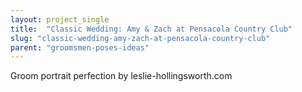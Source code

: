 ```yaml
---
layout: project_single
title:  "Classic Wedding: Amy & Zach at Pensacola Country Club"
slug: "classic-wedding-amy-zach-at-pensacola-country-club"
parent: "groomsmen-poses-ideas"
---
```

Groom portrait perfection by leslie-hollingsworth.com